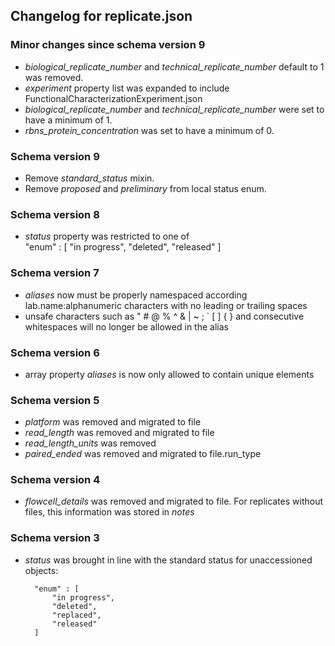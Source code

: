 ## Changelog for replicate.json

### Minor changes since schema version 9

* *biological_replicate_number* and *technical_replicate_number* default to 1 was removed.
* *experiment* property list was expanded to include FunctionalCharacterizationExperiment.json 
* *biological_replicate_number* and *technical_replicate_number* were set to have a minimum of 1.
* *rbns_protein_concentration* was set to have a minimum of 0.

### Schema version 9

* Remove *standard_status* mixin.
* Remove *proposed* and *preliminary* from local status enum.

### Schema version 8

* *status* property was restricted to one of  
    "enum" : [
        "in progress",
        "deleted",
        "released"
    ]

### Schema version 7

* *aliases* now must be properly namespaced according lab.name:alphanumeric characters with no leading or trailing spaces
* unsafe characters such as " # @ % ^ & | ~ ; ` [ ] { } and consecutive whitespaces will no longer be allowed in the alias

### Schema version 6

* array property *aliases* is now only allowed to contain unique elements

### Schema version 5

* *platform* was removed and migrated to file
* *read_length* was removed and migrated to file
* *read_length_units* was removed
* *paired_ended* was removed and migrated to file.run_type

### Schema version 4

* *flowcell_details* was removed and migrated to file.  For replicates without files, this information was stored in *notes*

### Schema version 3

* *status* was brought in line with the standard status for unaccessioned objects:

	    "enum" : [
	        "in progress",
	        "deleted",
	        "replaced",
	        "released"
	    ]
   
